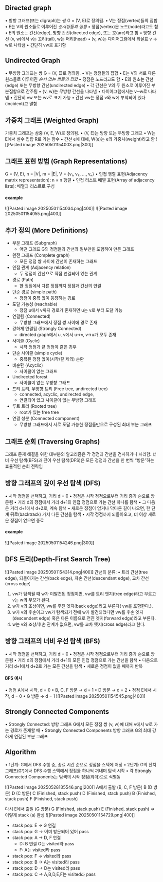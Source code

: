 ## Directed graph
•	방향 그래프(또는 digraph)는 쌍 G = (V, E)로 정의됨.
•	V는 정점(vertex)들의 집합
•	E는 V의 원소들로 이루어진 *순서쌍들의 집합*
	•	정점(vertex)은 노드(node)라고도 함
	•	E의 원소는 간선(edge), 방향 간선(directed edge), 또는 호(arc)라고 함
	•	방향 간선 (v, w)에서 v는 꼬리(tail), w는 머리(head)
	•	(v, w)는 다이어그램에서 화살표 v → w로 나타냄
	•	간단히 vw로 표기함
## Undirected Graph
•	무방향 그래프는 쌍 G = (V, E)로 정의됨.
•	V는 정점들의 집합
•	E는 V의 서로 다른 원소들로 이루어진 *순서 없는 쌍들의 집합*
	•	정점은 노드라고도 함
	•	E의 원소는 간선(edge) 또는 무방향 간선(undirected edge)
	•	각 간선은 V의 두 원소로 이루어진 부분집합으로 간주됨
	•	{v, w}는 무방향 간선을 나타냄
	•	다이어그램에서는 v─w로 나타냄
	•	간단히 vw 또는 wv로 표기 가능
	•	간선 vw는 정점 v와 w에 부착되어 있다(incident)고 말함
## 가중치 그래프 (Weighted Graph)
가중치 그래프는 삼중 (V, E, W)로 정의됨.
	•	(V, E)는 방향 또는 무방향 그래프
	•	W는 E에서 실수 집합 R로 가는 함수
	•	간선 e에 대해, W(e)는 e의 가중치(weight)라고 함
![[Pasted image 20250501154003.png|300]]
## 그래프 표현 방법 (Graph Representations)
G = (V, E), n = |V|, m = |E|, V = {v₁, v₂, …, vₙ}
•	인접 행렬 표현(Adjacency matrix representation): n × n 행렬
•	인접 리스트 배열 표현(Array of adjacency lists): 배열과 리스트로 구성
#### example
![[Pasted image 20250501154034.png|400]]
![[Pasted image 20250501154055.png|400]]
## 추가 정의 (More Definitions)
- 부분 그래프 (Subgraph)
	- 어떤 그래프 G의 정점들과 간선의 일부만을 포함하여 만든 그래프
- 완전 그래프 (Complete graph)
	- 모든 정점 쌍 사이에 간선이 존재하는 그래프
- 인접 관계 (Adjacency relation)
	- 두 정점이 간선으로 직접 연결되어 있는 관계
- 경로 (Path)
	- 한 정점에서 다른 정점까지 정점과 간선의 연결
- 단순 경로 (simple path)
	- 정점이 중복 없이 등장하는 경로
- 도달 가능성 (reachable)
	- 정점 u에서 v까지 경로가 존재하면 u는 v로 부터 도달 가능
- 연결됨 (Connected)
	- 무방향 그래프에서 정점 쌍 사이에 경로 존재
- 강하게 연결됨 (Strongly Connected)
	- directed graph에서 u, v에서 u->v, v->u가 모두 존재
- 사이클 (Cycle)
	- 시작 정점과 끝 정점이 같은 경우
- 단순 사이클 (simple cycle)
	- 중복된 정점 없이(시작/끝 제외) 순환 
- 비순환 (Acyclic)
	- 사이클이 없는 그래프
- Undirected forest
	- 사이클이 없는 무방향 그래프
- 프리 트리, 무방향 트리 (Free tree, undirected tree)
	- connected, acyclic, undirected edge, 
	- 연결되어 있고 사이클이 없는 무방향 그래프
- 루트 트리 (Rooted tree)
	- root가 있는 free tree
- 연결 성분 (Connected component)
	- 무방향 그래프에서 서로 도달 가능한 정점들만으로 구성된 최대 부분 그래프
## 그래프 순회 (Traversing Graphs)
그래프 문제 해결을 위한 대부분의 알고리즘은 각 정점과 간선을 검사하거나 처리함.
너비 우선 탐색(BFS)과 깊이 우선 탐색(DFS)은 모든 정점과 간선을 한 번씩 “방문”하는 효율적인 순회 전략임
## 방향 그래프의 깊이 우선 탐색 (DFS)
•	시작 정점을 선택하고, 거리 d = 0
•	정점은 시작 정점으로부터 거리 증가 순으로 방문됨
•	거리 d의 정점에서 거리 d+1의 인접 정점으로 가는 간선 하나를 탐색
•	그 다음은 거리 d+1에서 d+2로, 계속 탐색
•	새로운 정점이 없거나 막다른 길이 나오면, 한 단계 뒤로(backtrack) 가서 다른 간선을 탐색
•	시작 정점까지 되돌아오고, 더 이상 새로운 정점이 없으면 종료
#### example
![[Pasted image 20250501154246.png|300]]
## DFS 트리(Depth-First Search Tree)
![[Pasted image 20250501154314.png|400]]
간선의 분류:
•	트리 간선(tree edge), 되돌아가는 간선(back edge), 자손 간선(descendant edge), 교차 간선(cross edge)

1.	vw가 탐색될 때 w가 미발견된 정점이면, vw를 트리 엣지(tree edge)라고 부르고 v는 w의 부모가 된다.
2.	w가 v의 조상이면, vw를 후진 엣지(back edge)라고 부른다( vw를 포함한다.).
3.	w가 v의 후손이고 vw가 탐색되기 전에 w가 발견되었다면 vw를 후손 엣지(descendent edge) 혹은 다른 이름으로 전진 엣지(forward edge)라고 부른다.
4.	w는 v와 조상/후손 관계가 없으면, vw를 교차 엣지(cross edge)라고 한다.
## 방향 그래프의 너비 우선 탐색 (BFS)
•	시작 정점을 선택하고, 거리 d = 0
•	정점은 시작 정점으로부터 거리 증가 순으로 방문됨
•	거리 d의 정점에서 거리 d+1의 모든 인접 정점으로 가는 간선을 탐색
•	다음으로 거리 d+1에서 d+2로 가는 모든 간선을 탐색
•	새로운 정점이 없을 때까지 반복
#### BFS 예시
•	정점 A에서 시작, d = 0
	•	B, C, F 방문 → d = 1
	•	D 방문 → d = 2
•	정점 E에서 시작, d = 0
	•	G 방문 → d = 1
![[Pasted image 20250501154545.png|400]]
## Strongly Connected Components
•	Strongly Connected: 
	방향 그래프 G에서 모든 정점 쌍 (v, w)에 대해 v에서 w로 가는 경로가 존재할 때
•	Strongly Connected Components
	방향 그래프 G의 최대 강하게 연결된 부분 그래프
## Algorithm
•	1단계: G에서 DFS 수행 중,
	종료 시간 순으로 정점을 스택에 저장
•	2단계: G의 전치 그래프(Gᵀ)에서 DFS 수행
	스택에서 정점을 하나씩 꺼내며 탐색 시작
•	각 Strongly Connected Components는 탐색의 시작 정점(리더)으로 식별됨

![[Pasted image 20250528135546.png|200]]
A에서 출발 (B, C, F 방문)
B (D 방문)
D (C 방문)
C (Finished, stack push)
D (Finished, stack push)
B (Finished, stack push)
F (Finished, stack push)

다시 E에서 출발 (G 방문)
G (Finished, stack push)
E (Finished, stack push)
=> 이렇게 stack (a) 완성
![[Pasted image 20250501154729.png|400]]
- stack pop: E -> G 연결
- stack pop: G -> 이미 방문되어 있어 pass
- stack pop: A -> D, F 연결
	- D: B 연결 G는 visited라 pass
	- F: A는 visited라 pass
- stack pop: F -> visited라 pass
- stack pop: B -> A는 visited라 pass
- stack pop: D -> D는 visited라 pass
- stack pop: C -> A,B,D,E,F는 visited라 pass